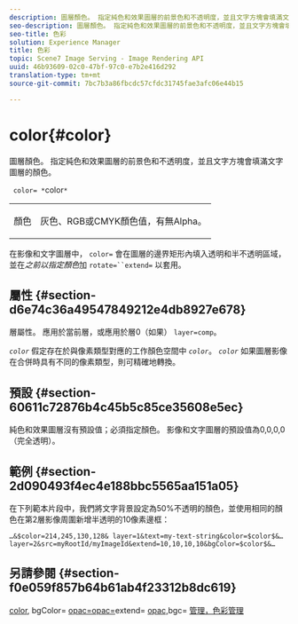 ```yaml
---
description: 圖層顏色。 指定純色和效果圖層的前景色和不透明度，並且文字方塊會填滿文字圖層的顏色。
seo-description: 圖層顏色。 指定純色和效果圖層的前景色和不透明度，並且文字方塊會填滿文字圖層的顏色。
seo-title: 色彩
solution: Experience Manager
title: 色彩
topic: Scene7 Image Serving - Image Rendering API
uuid: 46b93609-02c0-47bf-97c0-e7b2e416d292
translation-type: tm+mt
source-git-commit: 7bc7b3a86fbcdc57cfdc31745fae3afc06e44b15

---
```



# color{#color}

圖層顏色。 指定純色和效果圖層的前景色和不透明度，並且文字方塊會填滿文字圖層的顏色。

` color= *`color`*`

<table id="simpletable_68645167998A42229CEF858909FD447E"> 
 <tr class="strow"> 
  <td class="stentry"> <p> <span class="codeph"> <span class="varname"> 顏色 </span></span> </p> </td> 
  <td class="stentry"> <p>灰色、RGB或CMYK顏色值，有無Alpha。 </p> </td> 
 </tr> 
</table>

在影像和文字圖層中， `color=` 會在圖層的邊界矩形內填入透明和半不透明區域，並在*之前以指定顏色*加 `rotate=``extend=` 以套用。

## 屬性 {#section-d6e74c36a49547849212e4db8927e678}

層屬性。 應用於當前層，或應用於層0（如果） `layer=comp`。

*`color`* 假定存在於與像素類型對應的工作顏色空間中 *`color`*。 *`color`* 如果圖層影像在合併時具有不同的像素類型，則可精確地轉換。

## 預設 {#section-60611c72876b4c45b5c85ce35608e5ec}

純色和效果圖層沒有預設值；必須指定顏色。 影像和文字圖層的預設值為0,0,0,0（完全透明）。

## 範例 {#section-2d090493f4ec4e188bbc5565aa151a05}

在下列範本片段中，我們將文字背景設定為50%不透明的顏色，並使用相同的顏色在第2層影像周圍新增半透明的10像素邊框：

`…&$color=214,245,130,128& layer=1&text=my-text-string&color=$color$&… layer=2&src=myRootId/myImageId&extend=10,10,10,10&bgColor=$color$&…`

## 另請參閱 {#section-f0e059f857b64b61ab4f23312b8dc619}

[color](../../../../../is-api/http-ref/image-serving-api-ref/c-http-protocol-reference/c-data-types/r-is-http-color.md#reference-0fdb264a3aed4bd78451bb55311f6e93), bgColor= [opac=opac=](../../../../../is-api/http-ref/image-serving-api-ref/c-http-protocol-reference/c-command-reference/r-bgcolor.md#reference-441371ba4ef54fe781887c5ae448f6ab)extend= [opac,](../../../../../is-api/http-ref/image-serving-api-ref/c-http-protocol-reference/c-command-reference/r-opac.md#reference-d2269b51aca34599a08d0a46ee5c27e5)bgc= [](../../../../../is-api/http-ref/image-serving-api-ref/c-http-protocol-reference/c-command-reference/r-extend.md#reference-7e9156beb285459d830e2d56782a74ac)[](../../../../../is-api/http-ref/image-serving-api-ref/c-http-protocol-reference/c-command-reference/r-bgc.md#reference-53376175f617446fbe5c69120f834b88)[管理，色彩管理](../../../../../is-api/http-ref/image-serving-api-ref/c-http-protocol-reference/c-syntax-and-features/r-color-management.md#reference-c7e4a72d589145189f7e4bcb6b4544d7)
